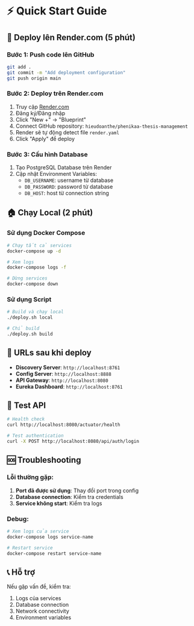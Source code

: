 # ⚡ Quick Start Guide

## 🚀 Deploy lên Render.com (5 phút)

### Bước 1: Push code lên GitHub

```bash
git add .
git commit -m "Add deployment configuration"
git push origin main
```

### Bước 2: Deploy trên Render.com

1. Truy cập [Render.com](https://dashboard.render.com/)
2. Đăng ký/Đăng nhập
3. Click "New +" → "Blueprint"
4. Connect GitHub repository: `hieudoanthe/phenikaa-thesis-management`
5. Render sẽ tự động detect file `render.yaml`
6. Click "Apply" để deploy

### Bước 3: Cấu hình Database

1. Tạo PostgreSQL Database trên Render
2. Cập nhật Environment Variables:
   - `DB_USERNAME`: username từ database
   - `DB_PASSWORD`: password từ database
   - `DB_HOST`: host từ connection string

## 🏠 Chạy Local (2 phút)

### Sử dụng Docker Compose

```bash
# Chạy tất cả services
docker-compose up -d

# Xem logs
docker-compose logs -f

# Dừng services
docker-compose down
```

### Sử dụng Script

```bash
# Build và chạy local
./deploy.sh local

# Chỉ build
./deploy.sh build
```

## 🔗 URLs sau khi deploy

- **Discovery Server**: `http://localhost:8761`
- **Config Server**: `http://localhost:8888`
- **API Gateway**: `http://localhost:8080`
- **Eureka Dashboard**: `http://localhost:8761`

## 🧪 Test API

```bash
# Health check
curl http://localhost:8080/actuator/health

# Test authentication
curl -X POST http://localhost:8080/api/auth/login
```

## 🆘 Troubleshooting

### Lỗi thường gặp:

1. **Port đã được sử dụng**: Thay đổi port trong config
2. **Database connection**: Kiểm tra credentials
3. **Service không start**: Kiểm tra logs

### Debug:

```bash
# Xem logs của service
docker-compose logs service-name

# Restart service
docker-compose restart service-name
```

## 📞 Hỗ trợ

Nếu gặp vấn đề, kiểm tra:

1. Logs của services
2. Database connection
3. Network connectivity
4. Environment variables
